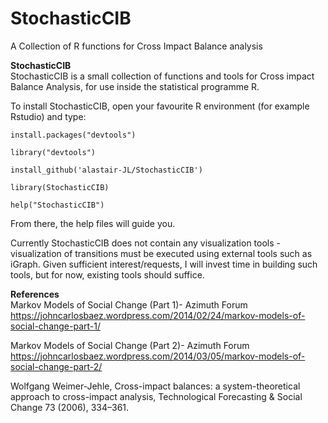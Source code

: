 # StochasticCIB
A Collection of R functions for Cross Impact Balance analysis

**StochasticCIB**\
StochasticCIB is a small collection of functions and tools for Cross impact Balance Analysis, for use inside the statistical programme R.


To install StochasticCIB, open your favourite R environment (for example Rstudio) and type:

`install.packages("devtools")`

`library("devtools")`

`install_github('alastair-JL/StochasticCIB')`

`library(StochasticCIB)`

`help("StochasticCIB")`

From there, the help files will guide you.

Currently StochasticCIB does not contain any visualization tools - visualization of transitions must be executed using external tools such as iGraph. Given sufficient interest/requests, I will invest time in building such tools, but for now, existing tools should suffice.

**References**\
Markov Models of Social Change (Part 1)- Azimuth Forum
https://johncarlosbaez.wordpress.com/2014/02/24/markov-models-of-social-change-part-1/

Markov Models of Social Change (Part 2)- Azimuth Forum
https://johncarlosbaez.wordpress.com/2014/03/05/markov-models-of-social-change-part-2/

Wolfgang Weimer-Jehle, Cross-impact balances: a system-theoretical approach to cross-impact analysis, Technological Forecasting & Social Change 73 (2006), 334–361.
